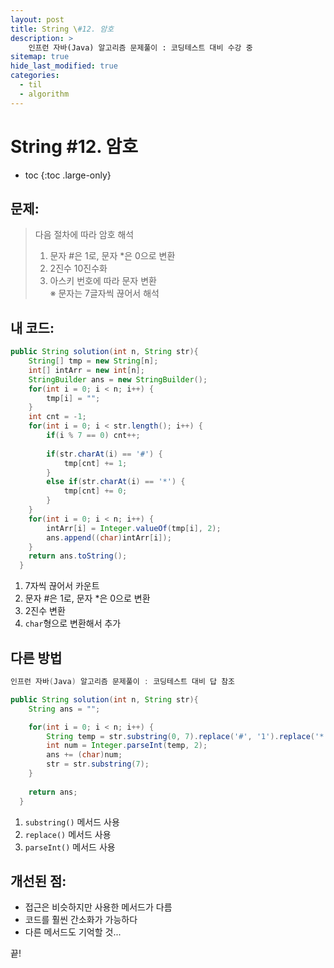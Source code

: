 ```yaml
---
layout: post
title: String \#12. 암호
description: >
    인프런 자바(Java) 알고리즘 문제풀이 : 코딩테스트 대비 수강 중
sitemap: true
hide_last_modified: true
categories:
  - til
  - algorithm
---
```


# String \#12. 암호

* toc
{:toc .large-only}

## 문제: 

> 다음 절차에 따라 암호 해석
> 1. 문자 \#은 1로, 문자 \*은 0으로 변환
> 2. 2진수 10진수화
> 3. 아스키 번호에 따라 문자 변환  
> ※ 문자는 7글자씩 끊어서 해석

## 내 코드:

```java
public String solution(int n, String str){
    String[] tmp = new String[n];
    int[] intArr = new int[n];
    StringBuilder ans = new StringBuilder();
    for(int i = 0; i < n; i++) {
    	tmp[i] = "";
    }
    int cnt = -1;
    for(int i = 0; i < str.length(); i++) {
    	if(i % 7 == 0) cnt++;
    	
    	if(str.charAt(i) == '#') {
    		tmp[cnt] += 1;
    	}
    	else if(str.charAt(i) == '*') {
    		tmp[cnt] += 0;
    	}
    }
    for(int i = 0; i < n; i++) {
    	intArr[i] = Integer.valueOf(tmp[i], 2); 
    	ans.append((char)intArr[i]);
    }
    return ans.toString();
  }
```
1. 7자씩 끊어서 카운트
2. 문자 \#은 1로, 문자 \*은 0으로 변환
3. 2진수 변환
4. `char`형으로 변환해서 추가

## 다른 방법 

```java
인프런 자바(Java) 알고리즘 문제풀이 : 코딩테스트 대비 답 참조

public String solution(int n, String str){
    String ans = "";

    for(int i = 0; i < n; i++) {
    	String temp = str.substring(0, 7).replace('#', '1').replace('*', '0');
    	int num = Integer.parseInt(temp, 2);
    	ans += (char)num;
    	str = str.substring(7);
    }
    
    return ans;
  }
```
1. `substring()` 메서드 사용
2. `replace()` 메서드 사용
3. `parseInt()` 메서드 사용

## 개선된 점:
- 접근은 비슷하지만 사용한 메서드가 다름
- 코드를 훨씬 간소화가 가능하다
- 다른 메서드도 기억할 것...

끝!